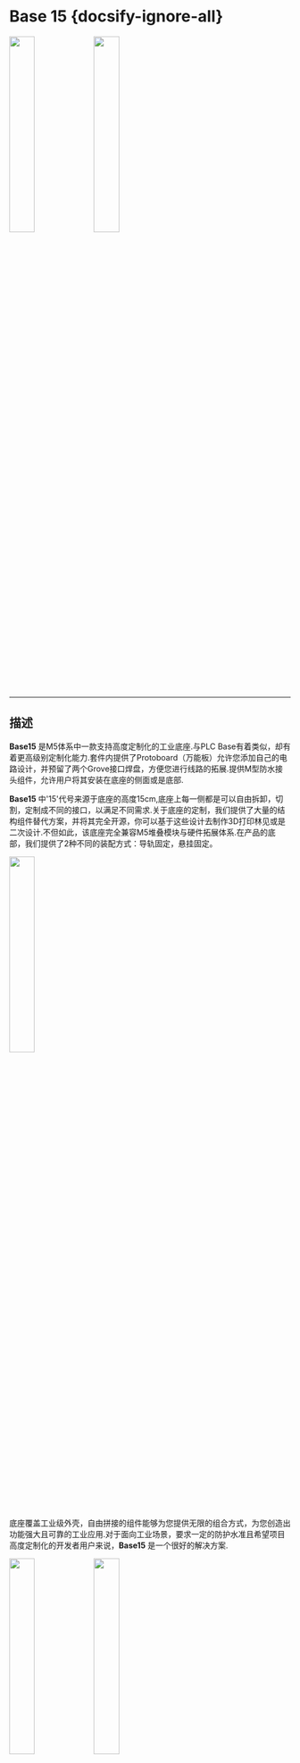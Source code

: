 # Base 15 {docsify-ignore-all}

<img src="assets\img\product_pics\base\base15\base15_01.jpg" width="30%" height="30%"><img src="assets\img\product_pics\base\base15\base15_02.jpg" width="30%" height="30%">

***
<!-- 
:memo:**[描述](#描述)**&nbsp;&nbsp;&nbsp;&nbsp;&nbsp;&nbsp;:electric_plug:**[原理图](#原理图)**&nbsp;&nbsp;&nbsp;&nbsp;&nbsp;&nbsp;🛒**[购买链接](https://item.taobao.com/item.htm?spm=a1z10.3-c.w4002-1172588106.9.4f73425ewv8Jgu&id=569322040719)**&nbsp;&nbsp;&nbsp;&nbsp;&nbsp;&nbsp;:clapper:**[相关视频](#相关视频)** -->

## 描述

**Base15** 是M5体系中一款支持高度定制化的工业底座.与PLC Base有着类似，却有着更高级别定制化能力.套件内提供了Protoboard（万能板）允许您添加自己的电路设计，并预留了两个Grove接口焊盘，方便您进行线路的拓展.提供M型防水接头组件，允许用户将其安装在底座的侧面或是底部.

**Base15** 中'15'代号来源于底座的高度15cm,底座上每一侧都是可以自由拆卸，切割，定制成不同的接口，以满足不同需求.关于底座的定制，我们提供了大量的结构组件替代方案，并将其完全开源，你可以基于这些设计去制作3D打印林见或是二次设计.不但如此，该底座完全兼容M5堆叠模块与硬件拓展体系.在产品的底部，我们提供了2种不同的装配方式：导轨固定，悬挂固定。

<img src="assets/img/product_pics/base/base15/base15_05.jpg" width="30%" height="30%">

底座覆盖工业级外壳，自由拼接的组件能够为您提供无限的组合方式，为您创造出功能强大且可靠的工业应用.对于面向工业场景，要求一定的防护水准且希望项目高度定制化的开发者用户来说，**Base15** 是一个很好的解决方案.

<img src="assets\img\product_pics\base\base15\base15_03.jpg" width="30%" height="30%"><img src="assets\img\product_pics\base\base15\base15_04.jpg" width="30%" height="30%">

## 产品特性

-  支持高度定制化
-  可替换部件
-  M-BUS 拓展
-  2 种底座固定方式


## 套件清单

-  1x PLC-Proto Broad
-  1x Base15 Plastic Enclosure
-  1x Slide Guide
-  1x Din-Rail
-  2x Grove Port
-  1x M12*1.5
-  2x hexagonal wrench
-  10x Screw (3 types: M3*22, M3*12, M2*5)
-  2x M3 Nut
-  1x 2.45mm pin set
-  1x Sticker

## 结构设计文件

?>[点击此处，获取开源结构设计文件](https://github.com/m5stack/m5-structural-design-file/tree/master/BaseX_DB9_01)



## 相关链接

- **[原理图](https://github.com/m5stack/M5-Schematic/blob/master/Bases/BASE15.pdf)**
